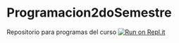 # Programacion2doSemestre
Repositorio para programas del curso
[![Run on Repl.it](https://repl.it/badge/github/EdssonOziel/Programacion2doSemestre)](https://repl.it/github/EdssonOziel/Programacion2doSemestre)